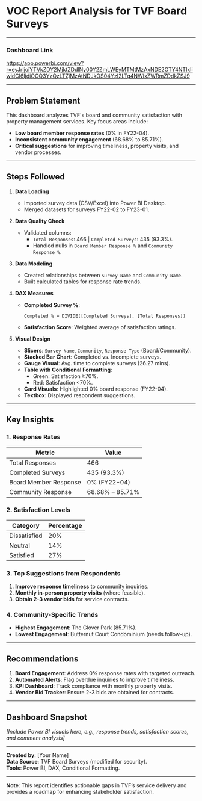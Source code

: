 # VOC Report Analysis for TVF Board Surveys  

---

### **Dashboard Link**  
https://app.powerbi.com/view?r=eyJrIjoiYTVkZDY2MjktZDdlNy00Y2ZmLWEyMTMtMzAxNDE2OTY4NTIxIiwidCI6IjdiOGQ3YzQzLTZjMzAtNDJkOS04YzI2LTg4NWIxZWRmZDdkZSJ9

---

## **Problem Statement**  
This dashboard analyzes TVF's board and community satisfaction with property management services. Key focus areas include:  
- **Low board member response rates** (0% in FY22-04).  
- **Inconsistent community engagement** (68.68% to 85.71%).  
- **Critical suggestions** for improving timeliness, property visits, and vendor processes.  

---

## **Steps Followed**  

1. **Data Loading**  
   - Imported survey data (CSV/Excel) into Power BI Desktop.  
   - Merged datasets for surveys FY22-02 to FY23-01.  

2. **Data Quality Check**  
   - Validated columns:  
     - `Total Responses`: 466 | `Completed Surveys`: 435 (93.3%).  
     - Handled nulls in `Board Member Response %` and `Community Response %`.  

3. **Data Modeling**  
   - Created relationships between `Survey Name` and `Community Name`.  
   - Built calculated tables for response rate trends.  

4. **DAX Measures**  
   - **Completed Survey %**:  
     ```dax  
     Completed % = DIVIDE([Completed Surveys], [Total Responses])  
     ```  
   - **Satisfaction Score**: Weighted average of satisfaction ratings.  

5. **Visual Design**  
   - **Slicers**: `Survey Name`, `Community`, `Response Type` (Board/Community).  
   - **Stacked Bar Chart**: Completed vs. Incomplete surveys.  
   - **Gauge Visual**: Avg. time to complete surveys (26.27 mins).  
   - **Table with Conditional Formatting**:  
     - Green: Satisfaction ≥70%.  
     - Red: Satisfaction <70%.  
   - **Card Visuals**: Highlighted 0% board response (FY22-04).  
   - **Textbox**: Displayed respondent suggestions.  

---

## **Key Insights**  

### 1. Response Rates  
| Metric                | Value               |  
|-----------------------|---------------------|  
| Total Responses       | 466                 |  
| Completed Surveys     | 435 (93.3%)         |  
| Board Member Response | 0% (FY22-04)        |  
| Community Response    | 68.68% – 85.71%     |  

### 2. Satisfaction Levels  
| Category      | Percentage |  
|---------------|------------|  
| Dissatisfied  | 20%        |  
| Neutral       | 14%        |  
| Satisfied     | 27%        |  

### 3. Top Suggestions from Respondents  
1. **Improve response timeliness** to community inquiries.  
2. **Monthly in-person property visits** (where feasible).  
3. **Obtain 2-3 vendor bids** for service contracts.  

### 4. Community-Specific Trends  
- **Highest Engagement**: The Glover Park (85.71%).  
- **Lowest Engagement**: Butternut Court Condominium (needs follow-up).  

---

## **Recommendations**  
1. **Board Engagement**: Address 0% response rates with targeted outreach.  
2. **Automated Alerts**: Flag overdue inquiries to improve timeliness.  
3. **KPI Dashboard**: Track compliance with monthly property visits.  
4. **Vendor Bid Tracker**: Ensure 2-3 bids are obtained for contracts.  

---

## **Dashboard Snapshot**  
*[Include Power BI visuals here, e.g., response trends, satisfaction scores, and comment analysis]*  

---

**Created by**: [Your Name]  
**Data Source**: TVF Board Surveys (modified for security).  
**Tools**: Power BI, DAX, Conditional Formatting.  

--- 

**Note**: This report identifies actionable gaps in TVF’s service delivery and provides a roadmap for enhancing stakeholder satisfaction.  
